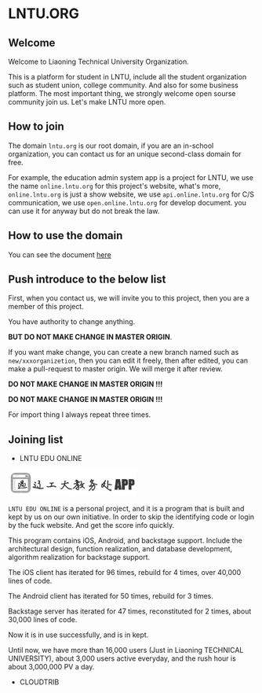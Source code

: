 # LNTU.ORG

## Welcome

Welcome to Liaoning Technical University Organization.

This is a platform for student in LNTU, include all the student organization such as student union, college community. And also for some business platform. The most important thing, we strongly welcome open sourse community join us. Let's make LNTU more open.

## How to join

The domain `lntu.org` is our root domain, if you are an in-school organization, you can contact us for an unique second-class domain for free.

For example, the education admin system app is a project for LNTU, we use the name `online.lntu.org` for this project's website, what's more, `online.lntu.org` is just a show website, we use `api.online.lntu.org` for C/S communication, we use `open.online.lntu.org` for develop document. you can use it for anyway but do not break the law.

## How to use the domain

You can see the document [here](wiki/DomainDNS.md)

## Push introduce to the below list

First, when you contact us, we will invite you to this project, then you are a member of this project.

You have authority to change anything.

**BUT** **DO  NOT MAKE CHANGE IN MASTER ORIGIN**.

If you want make change, you can create a new branch named such as `new/xxxorganizetion`, then you can edit it freely, then after edited, you can make a pull-request to master origin. We will merge it after review.

**DO  NOT MAKE CHANGE IN MASTER ORIGIN !!!**

**DO  NOT MAKE CHANGE IN MASTER ORIGIN !!!**

For import thing I always repeat three times.

## Joining list

* LNTU EDU ONLINE

![](images/logo.png)

`LNTU EDU ONLINE` is a personal project, and it is a program that is built and kept by us on our own initiative. In order to skip the identifying code or login by the fuck website. And get the score info quickly.

This program contains iOS, Android, and backstage support. Include the architectural design, function realization, and database development, algorithm realization for backstage support.

The iOS client has iterated for 96 times, rebuild for 4 times, over 40,000 lines of code. 

The Android client has iterated for 50 times, rebuild for 3 times.

Backstage server has iterated for 47 times, reconstituted for 2 times, about 30,000 lines of code.

Now it is in use successfully, and is in kept.

Until now, we have more than 16,000 users (Just in Liaoning TECHNICAL UNIVERSITY), about 3,000 users active everyday, and the rush hour is about 3,000,000 PV a day.

* CLOUDTRIB